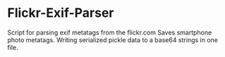 # Flickr-Exif-Parser

Script for parsing exif metatags from the flickr.com
Saves smartphone photo metatags.
Writing serialized pickle data to a base64 strings in one file.
